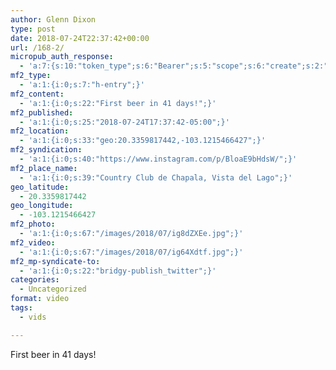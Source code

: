```yaml
---
author: Glenn Dixon
type: post
date: 2018-07-24T22:37:42+00:00
url: /168-2/
micropub_auth_response:
  - 'a:7:{s:10:"token_type";s:6:"Bearer";s:5:"scope";s:6:"create";s:2:"me";s:28:"https://glenn.thedixons.net/";s:9:"issued_by";s:55:"https://glenn.thedixons.net/wp-json/indieauth/1.0/token";s:9:"client_id";s:23:"https://ownyourgram.com";s:9:"issued_at";i:1532300352;s:4:"user";i:1;}'
mf2_type:
  - 'a:1:{i:0;s:7:"h-entry";}'
mf2_content:
  - 'a:1:{i:0;s:22:"First beer in 41 days!";}'
mf2_published:
  - 'a:1:{i:0;s:25:"2018-07-24T17:37:42-05:00";}'
mf2_location:
  - 'a:1:{i:0;s:33:"geo:20.3359817442,-103.1215466427";}'
mf2_syndication:
  - 'a:1:{i:0;s:40:"https://www.instagram.com/p/BloaE9bHdsW/";}'
mf2_place_name:
  - 'a:1:{i:0;s:39:"Country Club de Chapala, Vista del Lago";}'
geo_latitude:
  - 20.3359817442
geo_longitude:
  - -103.1215466427
mf2_photo:
  - 'a:1:{i:0;s:67:"/images/2018/07/ig8dZXEe.jpg";}'
mf2_video:
  - 'a:1:{i:0;s:67:"/images/2018/07/ig64Xdtf.jpg";}'
mf2_mp-syndicate-to:
  - 'a:1:{i:0;s:22:"bridgy-publish_twitter";}'
categories:
  - Uncategorized
format: video
tags:
  - vids

---
```

First beer in 41 days!